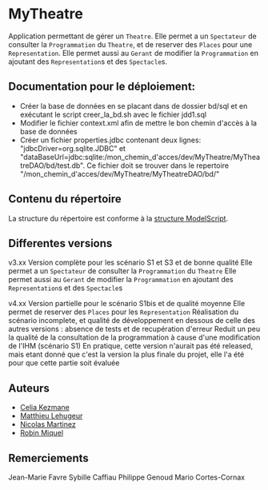 MyTheatre
=============

Application permettant de gérer un `Theatre`.
Elle permet a un `Spectateur` de consulter la `Programmation` du `Theatre`, et de reserver des `Places` pour une `Representation`.
Elle permet aussi au `Gerant` de modifier la `Programmation` en ajoutant des `Representation`s et des `Spectacle`s. 


Documentation pour le déploiement:
---------------------
- Créer la base de données en se placant dans de dossier bd/sql et en exécutant le script creer_la_bd.sh avec le fichier jdd1.sql
- Modifier le fichier context.xml afin de mettre le bon chemin d'accès à la base de données
- Créer un fichier properties.jdbc contenant deux lignes: "jdbcDriver=org.sqlite.JDBC" et "dataBaseUrl=jdbc:sqlite:/mon_chemin_d'acces/dev/MyTheatre/MyTheatreDAO/bd/test.db". Ce fichier doit se trouver dans le repertoire "/mon_chemin_d'acces/dev/MyTheatre/MyTheatreDAO/bd/"


Contenu du répertoire
---------------------
La structure du répertoire est conforme à la [structure ModelScript](https://modelscript.readthedocs.io/en/latest/artefacts/index.html).


Differentes versions
---------------------
v3.xx
	Version complète pour les scénario S1 et S3 et de bonne qualité
	Elle permet a un `Spectateur` de consulter la `Programmation` du `Theatre`
	Elle permet aussi au `Gerant` de modifier la `Programmation` en ajoutant des `Representation`s et des `Spectacle`s

v4.xx
	Version partielle pour le scénario S1bis et de qualité moyenne
	Elle permet de reserver des `Places` pour les `Representation`
	Réalisation du scénario incomplete, et qualité de développement en dessous de celle des autres versions : absence de tests et de recupération d'erreur
	Reduit un peu la qualité de la consultation de la programmation à cause d'une modification de l'IHM (scénario S1)
	En pratique, cette version n'aurait pas été released, mais etant donné que c'est la version la plus finale du projet, elle l'a été pour que cette partie soit évaluée


Auteurs
---------------------
* [Celia Kezmane](https://github.com/m2cci-CKE)
* [Matthieu Lehugeur](https://github.com/m2cci-MLR)
* [Nicolas Martinez](https://github.com/m2cci-NMZ)
* [Robin Miquel](https://github.com/m2cci-RML)


Remerciements
---------------------
Jean-Marie Favre
Sybille Caffiau
Philippe Genoud
Mario Cortes-Cornax
